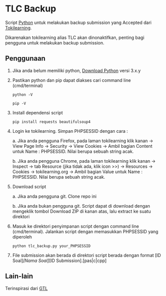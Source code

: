 # TLC Backup
Script [Python](https://www.python.org) untuk melakukan backup submission yang Accepted dari [Tokilearning](http://tokilearning.org/).

Dikarenakan tokilearning alias TLC akan dinonaktifkan, penting bagi pengguna untuk melakukan backup submission.

## Penggunaan

1. Jika anda belum memiliki python, [Download Python](https://www.python.org/downloads/) versi 3.x.y
2. Pastikan python dan pip dapat diakses cari command line (cmd/terminal)

    ```
    python -V
    ```

    ```
    pip -V
    ```

3. Install dependensi script
    ```
    pip install requests beautifulsoup4
    ```
4. Login ke tokilearning. Simpan PHPSESSID dengan cara :
    
    a. Jika anda pengguna Firefox, pada laman tokilearning klik kanan -> View Page Info -> Security -> View Cookies -> Ambil bagian Content untuk Name : PHPSESSID. Nilai berupa sebuah string acak.

    b. Jika anda pengguna Chrome, pada laman tokilearning klik kanan -> Inspect -> tab Resource (jika tidak ada, klik icon >>) -> Resources -> Cookies -> tokilearning.org -> Ambil bagian Value untuk Name : PHPSESSID. Nilai berupa sebuah string acak.

5. Download script

    a. Jika anda pengguna git. Clone repo ini

    b. Jika anda bukan pengguna git. Script dapat di download dengan mengeklik tombol Download ZIP di kanan atas, lalu extract ke suatu direktori

6. Masuk ke direktori penyimpanan script dengan command line (cmd/terminal). Jalankan script dengan memasukkan PHPSESSID yang diperoleh

    ```
    python tlc_backup.py your_PHPSESSID
    ```

7. File submission akan berada di direktori script berada dengan format [ID Soal]_[Nama Soal]_[ID Submission].[pas|c|cpp]

## Lain-lain
Terinspirasi dari [GTL](https://github.com/matematikaadit/gtl)